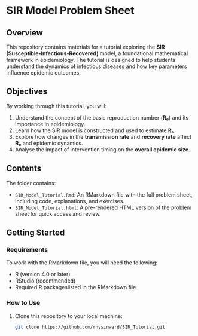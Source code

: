 # SIR Model Problem Sheet

## Overview

This repository contains materials for a tutorial exploring the **SIR (Susceptible-Infectious-Recovered)** model, a foundational mathematical framework in epidemiology. The tutorial is designed to help students understand the dynamics of infectious diseases and how key parameters influence epidemic outcomes.

## Objectives

By working through this tutorial, you will:

1. Understand the concept of the basic reproduction number (**R₀**) and its importance in epidemiology.
2. Learn how the SIR model is constructed and used to estimate **R₀**.
3. Explore how changes in the **transmission rate** and **recovery rate** affect **R₀** and epidemic dynamics.
4. Analyse the impact of intervention timing on the **overall epidemic size**.

## Contents

The folder contains:

- `SIR_Model_Tutorial.Rmd`: An RMarkdown file with the full problem sheet, including code, explanations, and exercises.
- `SIR_Model_Tutorial.html`: A pre-rendered HTML version of the problem sheet for quick access and review.

## Getting Started

### Requirements

To work with the RMarkdown file, you will need the following:

- R (version 4.0 or later)
- RStudio (recommended)
- Required R packageslisted in the RMarkdown file

### How to Use

1. Clone this repository to your local machine:
   ```bash
   git clone https://github.com/rhysinward/SIR_Tutorial.git
